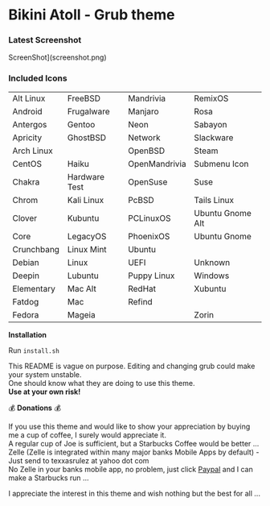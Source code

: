 # Bikini Atoll - Grub theme

### Latest Screenshot

ScreenShot](screenshot.png)

### Included Icons

|												|												|													|											|
|:---											|:---											|:---												|:---										|
| Alt Linux <im src="https://github.com/texxasrulez/grub2-theme-bikini-atoll/tree/master/bikini-atoll/icons/altlinux.png" width="32" height="32">	| FreeBSD <im src="https://github.com/texxasrulez/grub2-theme-bikini-atoll/tree/master/bikini-atoll/icons/freebsd.png" width="32" height="32">	| Mandrivia <im src="https://github.com/texxasrulez/grub2-theme-bikini-atoll/tree/master/bikini-atoll/icons/mandriva.png" width="32" height="32">	  | RemixOS <im src="https://github.com/texxasrulez/grub2-theme-bikini-atoll/tree/master/bikini-atoll/icons/remixos.png" width="32" height="32"> |
| Android <im src="https://github.com/texxasrulez/grub2-theme-bikini-atoll/tree/master/bikini-atoll/icons/android.png" width="32" height="32">	| Frugalware <im src="https://github.com/texxasrulez/grub2-theme-bikini-atoll/tree/master/bikini-atoll/icons/frugalware.png" width="32" height="32">	| Manjaro <im src="https://github.com/texxasrulez/grub2-theme-bikini-atoll/tree/master/bikini-atoll/icons/manjaro.png" width="32" height="32">	  | Rosa <im src="https://github.com/texxasrulez/grub2-theme-bikini-atoll/tree/master/bikini-atoll/icons/rosa.png" width="32" height="32"> |
| Antergos <im src="https://github.com/texxasrulez/grub2-theme-bikini-atoll/tree/master/bikini-atoll/icons/antergos.png" width="32" height="32">	| Gentoo <im src="https://github.com/texxasrulez/grub2-theme-bikini-atoll/tree/master/bikini-atoll/icons/gentoo.png" width="32" height="32">	| Neon <im src="https://github.com/texxasrulez/grub2-theme-bikini-atoll/tree/master/bikini-atoll/icons/neon.png" width="32" height="32">	| Sabayon <im src="https://github.com/texxasrulez/grub2-theme-bikini-atoll/tree/master/bikini-atoll/icons/sabayon.png" width="32" height="32"> |
| Apricity <im src="https://github.com/texxasrulez/grub2-theme-bikini-atoll/tree/master/bikini-atoll/icons/apricity.png" width="32" height="32">	| GhostBSD <im src="https://github.com/texxasrulez/grub2-theme-bikini-atoll/tree/master/bikini-atoll/icons/ghostbsd.png" width="32" height="32">	| Network <im src="https://github.com/texxasrulez/grub2-theme-bikini-atoll/tree/master/bikini-atoll/icons/network.png" width="32" height="32">	| Slackware <im src="https://github.com/texxasrulez/grub2-theme-bikini-atoll/tree/master/bikini-atoll/icons/slackware.png" width="32" height="32"> |
| Arch Linux <im src="https://github.com/texxasrulez/grub2-theme-bikini-atoll/tree/master/bikini-atoll/icons/arch.png" width="32" height="32">	| | OpenBSD <im src="https://github.com/texxasrulez/grub2-theme-bikini-atoll/tree/master/bikini-atoll/icons/openbsd.png" width="32" height="32">	| Steam <im src="https://github.com/texxasrulez/grub2-theme-bikini-atoll/tree/master/bikini-atoll/icons/steam.png" width="32" height="32"> |
| CentOS <im src="https://github.com/texxasrulez/grub2-theme-bikini-atoll/tree/master/bikini-atoll/icons/cent.png" width="32" height="32">	| Haiku <im src="https://github.com/texxasrulez/grub2-theme-bikini-atoll/tree/master/bikini-atoll/icons/haiku.png" width="32" height="32">	| OpenMandrivia <im src="https://github.com/texxasrulez/grub2-theme-bikini-atoll/tree/master/bikini-atoll/icons/openmandriva.png" width="32" height="32">  | Submenu Icon <im src="https://github.com/texxasrulez/grub2-theme-bikini-atoll/tree/master/bikini-atoll/icons/submenu.png" width="32" height="32"> |
| Chakra <im src="https://github.com/texxasrulez/grub2-theme-bikini-atoll/tree/master/bikini-atoll/icons/chakra.png" width="32" height="32">	| Hardware Test <im src="https://github.com/texxasrulez/grub2-theme-bikini-atoll/tree/master/bikini-atoll/icons/hwtest.png" width="32" height="32">	| OpenSuse <im src="https://github.com/texxasrulez/grub2-theme-bikini-atoll/tree/master/bikini-atoll/icons/opensuse.png" width="32" height="32">	| Suse <im src="https://github.com/texxasrulez/grub2-theme-bikini-atoll/tree/master/bikini-atoll/icons/suse.png" width="32" height="32"> |
| Chrom <im src="https://github.com/texxasrulez/grub2-theme-bikini-atoll/tree/master/bikini-atoll/icons/chrome.png" width="32" height="32">	| Kali Linux <im src="https://github.com/texxasrulez/grub2-theme-bikini-atoll/tree/master/bikini-atoll/icons/kali.png" width="32" height="32">	| PcBSD <im src="https://github.com/texxasrulez/grub2-theme-bikini-atoll/tree/master/bikini-atoll/icons/pcbsd.png" width="32" height="32">	| Tails Linux <im src="https://github.com/texxasrulez/grub2-theme-bikini-atoll/tree/master/bikini-atoll/icons/tails.png" width="32" height="32"> |
| Clover <im src="https://github.com/texxasrulez/grub2-theme-bikini-atoll/tree/master/bikini-atoll/icons/clover.png" width="32" height="32">	| Kubuntu <im src="https://github.com/texxasrulez/grub2-theme-bikini-atoll/tree/master/bikini-atoll/icons/kubuntu.png" width="32" height="32">	| PCLinuxOS <im src="https://github.com/texxasrulez/grub2-theme-bikini-atoll/tree/master/bikini-atoll/icons/pclinuxos.png" width="32" height="32">	| Ubuntu Gnome Alt <im src="https://github.com/texxasrulez/grub2-theme-bikini-atoll/tree/master/bikini-atoll/icons/ubuntugnome_alt.png" width="32" height="32"> |
| Core <im src="https://github.com/texxasrulez/grub2-theme-bikini-atoll/tree/master/bikini-atoll/icons/core.png" width="32" height="32">	| LegacyOS <im src="https://github.com/texxasrulez/grub2-theme-bikini-atoll/tree/master/bikini-atoll/icons/legacy.png" width="32" height="32">	| PhoenixOS <im src="https://github.com/texxasrulez/grub2-theme-bikini-atoll/tree/master/bikini-atoll/icons/phoenixos.png" width="32" height="32">	| Ubuntu Gnome <im src="https://github.com/texxasrulez/grub2-theme-bikini-atoll/tree/master/bikini-atoll/icons/ubuntugnome.png" width="32" height="32"> |
| Crunchbang <im src="https://github.com/texxasrulez/grub2-theme-bikini-atoll/tree/master/bikini-atoll/icons/crunchbang.png" width="32" height="32">	| Linux Mint <im src="https://github.com/texxasrulez/grub2-theme-bikini-atoll/tree/master/bikini-atoll/icons/linuxmint.png" width="32" height="32">	| Ubuntu <im src="https://github.com/texxasrulez/grub2-theme-bikini-atoll/tree/master/bikini-atoll/icons/ubuntu.png" width="32" height="32"> |
| Debian <im src="https://github.com/texxasrulez/grub2-theme-bikini-atoll/tree/master/bikini-atoll/icons/debian.png" width="32" height="32">	| Linux <im src="https://github.com/texxasrulez/grub2-theme-bikini-atoll/tree/master/bikini-atoll/icons/linux.png" width="32" height="32">	| UEFI <im src="https://github.com/texxasrulez/grub2-theme-bikini-atoll/tree/master/bikini-atoll/icons/uefi.png" width="32" height="32">	| Unknown <im src="https://github.com/texxasrulez/grub2-theme-bikini-atoll/tree/master/bikini-atoll/icons/unknown.png" width="32" height="32"> |
| Deepin <im src="https://github.com/texxasrulez/grub2-theme-bikini-atoll/tree/master/bikini-atoll/icons/deepin.png" width="32" height="32">	| Lubuntu <im src="https://github.com/texxasrulez/grub2-theme-bikini-atoll/tree/master/bikini-atoll/icons/lubuntu.png" width="32" height="32">	| Puppy Linux <im src="https://github.com/texxasrulez/grub2-theme-bikini-atoll/tree/master/bikini-atoll/icons/puppy.png" width="32" height="32">	| Windows <im src="https://github.com/texxasrulez/grub2-theme-bikini-atoll/tree/master/bikini-atoll/icons/windows.png" width="32" height="32"> |
| Elementary <im src="https://github.com/texxasrulez/grub2-theme-bikini-atoll/tree/master/bikini-atoll/icons/elementary.png" width="32" height="32">	| Mac Alt <im src="https://github.com/texxasrulez/grub2-theme-bikini-atoll/tree/master/bikini-atoll/icons/mac_alt.png" width="32" height="32">	| RedHat <im src="https://github.com/texxasrulez/grub2-theme-bikini-atoll/tree/master/bikini-atoll/icons/redhat.png" width="32" height="32">	| Xubuntu <im src="https://github.com/texxasrulez/grub2-theme-bikini-atoll/tree/master/bikini-atoll/icons/xubuntu.png" width="32" height="32"> |
| Fatdog <im src="https://github.com/texxasrulez/grub2-theme-bikini-atoll/tree/master/bikini-atoll/icons/fatdog.png" width="32" height="32">	| Mac <im src="https://github.com/texxasrulez/grub2-theme-bikini-atoll/tree/master/bikini-atoll/icons/mac.png" width="32" height="32">	| Refind <im src="https://github.com/texxasrulez/grub2-theme-bikini-atoll/tree/master/bikini-atoll/icons/refind.png" width="32" height="32"> |
| Fedora <im src="https://github.com/texxasrulez/grub2-theme-bikini-atoll/tree/master/bikini-atoll/icons/fedora.png" width="32" height="32">	| Mageia <im src="https://github.com/texxasrulez/grub2-theme-bikini-atoll/tree/master/bikini-atoll/icons/mageia.png" width="32" height="32">	|  | Zorin <im src="https://github.com/texxasrulez/grub2-theme-bikini-atoll/tree/master/bikini-atoll/icons/zorin.png" width="32" height="32"> |



**Installation**  

Run `install.sh`

This README is vague on purpose. Editing and changing grub could make your system unstable.  
One should know what they are doing to use this theme.  
**Use at your own risk!**  


:moneybag: **Donations** :moneybag:

If you use this theme and would like to show your appreciation by buying me a cup of coffee, I surely would appreciate it.  
A regular cup of Joe is sufficient, but a Starbucks Coffee would be better ...  
Zelle (Zelle is integrated within many major banks Mobile Apps by default) - Just send to texxasrulez at yahoo dot com  
No Zelle in your banks mobile app, no problem, just click [Paypal](https://paypal.me/texxasrulez?locale.x=en_US) and I can make a Starbucks run ...

I appreciate the interest in this theme and wish nothing but the best for all ...  

